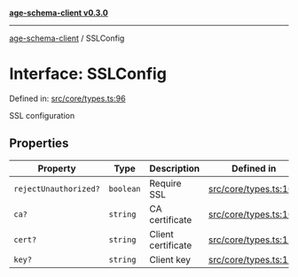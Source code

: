 [**age-schema-client v0.3.0**](../index.md)

***

[age-schema-client](/ageSchemaClient/api-generated/index.md) / SSLConfig

# Interface: SSLConfig

Defined in: [src/core/types.ts:96](https://github.com/standardbeagle/ageSchemaClient/blob/main/src/core/types.ts#L96)

SSL configuration

## Properties

| Property | Type | Description | Defined in |
| ------ | ------ | ------ | ------ |
| <a id="rejectunauthorized"></a> `rejectUnauthorized?` | `boolean` | Require SSL | [src/core/types.ts:100](https://github.com/standardbeagle/ageSchemaClient/blob/main/src/core/types.ts#L100) |
| <a id="ca"></a> `ca?` | `string` | CA certificate | [src/core/types.ts:105](https://github.com/standardbeagle/ageSchemaClient/blob/main/src/core/types.ts#L105) |
| <a id="cert"></a> `cert?` | `string` | Client certificate | [src/core/types.ts:110](https://github.com/standardbeagle/ageSchemaClient/blob/main/src/core/types.ts#L110) |
| <a id="key"></a> `key?` | `string` | Client key | [src/core/types.ts:115](https://github.com/standardbeagle/ageSchemaClient/blob/main/src/core/types.ts#L115) |
